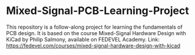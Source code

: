 # Mixed-Signal-PCB-Learning-Project
This repository is a follow-along project for learning the fundamentals of PCB design. It is based on the course Mixed-Signal Hardware Design with KiCad by Philip Salmony, available on FEDEVEL Academy.  Link: https://fedevel.com/courses/mixed-signal-hardware-design-with-kicad
